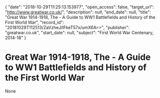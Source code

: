 {
  "date": "2018-10-29T11:25:13.153977", 
  "open_access": false, 
  "target_url": "http://www.greatwar.co.uk/", 
  "description": null, 
  "end_date": null, 
  "title": "Great War 1914-1918, The - A Guide to WW1 Battlefields and History of the First World War", 
  "record_id": "20181029T112513/ZaVzheJ/IFkeT57x/umX6A==", 
  "publisher": "greatwar.co.uk", 
  "start_date": null, 
  "subject": "First World War Centenary, 2014-18"
}

# Great War 1914-1918, The - A Guide to WW1 Battlefields and History of the First World War

None